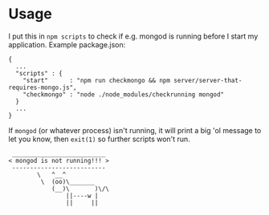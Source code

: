 # Usage

I put this in `npm scripts` to check if e.g. mongod is running before I start my
application. Example package.json:
```
{
  ...
  "scripts" : {
    "start"      : "npm run checkmongo && npm server/server-that-requires-mongo.js",
    "checkmongo" : "node ./node_modules/checkrunning mongod"
  }
  ...
}
```

If `mongod` (or whatever process) isn't running, it will print a big 'ol message
to let you know, then `exit(1)` so further scripts won't run.

```
 __________________________
< mongod is not running!!! >
 --------------------------
        \   ^__^
         \  (oo)\_______
            (__)\       )\/\
                ||----w |
                ||     ||
```
